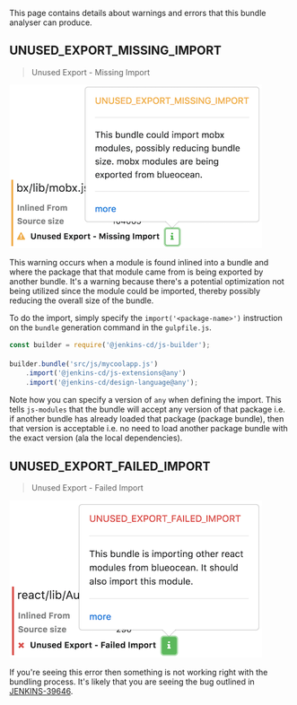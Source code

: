 This page contains details about warnings and errors that this bundle analyser can produce. 

## UNUSED_EXPORT_MISSING_IMPORT

> Unused Export - Missing Import

![screenshot](./docs/UNUSED_EXPORT_MISSING_IMPORT.png)

This warning occurs when a module is found inlined into a bundle and where the package that that module came from is being exported by another bundle. It's a warning because there's a potential optimization not being utilized since the module could be imported, thereby possibly reducing the overall size of the bundle.

To do the import, simply specify the `import('<package-name>')` instruction on the `bundle` generation command in the `gulpfile.js`.

```javascript
const builder = require('@jenkins-cd/js-builder');

builder.bundle('src/js/mycoolapp.js')
    .import('@jenkins-cd/js-extensions@any')
    .import('@jenkins-cd/design-language@any');
```

Note how you can specify a version of `any` when defining the import. This tells `js-modules` that the bundle will accept any version of that package i.e. if another bundle has already loaded that package (package bundle), then that version is acceptable i.e. no need to load another package bundle with the exact version (ala the local dependencies).

## UNUSED_EXPORT_FAILED_IMPORT

> Unused Export - Failed Import

![screenshot](./docs/UNUSED_EXPORT_FAILED_IMPORT.png)

If you're seeing this error then something is not working right with the bundling process. It's likely that you are seeing the bug outlined in [JENKINS-39646](https://issues.jenkins-ci.org/browse/JENKINS-39646).